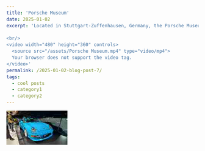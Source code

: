 ```yaml
---
title: 'Porsche Museum'
date: 2025-01-02
excerpt: 'Located in Stuttgart-Zuffenhausen, Germany, the Porsche Museum is a must-visit destination for car enthusiasts and history buffs alike. Opened in 2009, this iconic museum showcases the rich heritage and groundbreaking innovations of one of the world’s most renowned automobile manufacturers.

<br/>
<video width="480" height="360" controls>
  <source src="/assets/Porsche Museum.mp4" type="video/mp4">
  Your browser does not support the video tag.
</video>'
permalink: /2025-01-02-blog-post-7/
tags:
  - cool posts
  - category1
  - category2
---
```



<img src='/images/Porshce Museum.png'>



